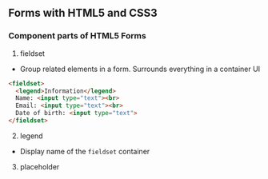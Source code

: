 ## Forms with HTML5 and CSS3

### Component parts of HTML5 Forms

1. fieldset
  - Group related elements in a form.
  Surrounds everything in a container UI
  ```html
  <fieldset>
    <legend>Information</legend>
    Name: <input type="text"><br>
    Email: <input type="text"><br>
    Date of birth: <input type="text">
  </fieldset>
  ```

2. legend
  - Display name of the `fieldset` container

3. placeholder
